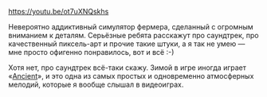 ﻿https://youtu.be/ot7uXNQskhs

Невероятно аддиктивный симулятор фермера, сделанный с огромным вниманием к деталям. Серьёзные ребята расскажут про саундтрек, про качественный пиксель-арт и прочие такие штуки, а я так не умею — мне просто офигенно понравилось, вот и всё :-)

Хотя нет, про саундтрек всё-таки скажу. Зимой в игре иногда играет «[Ancient](https://www.youtube.com/watch?v=Zr-PHm_qLgg)», и это одна из самых простых и одновременно атмосферных мелодий, которые я вообще слышал в видеоиграх.

